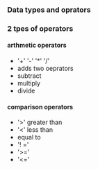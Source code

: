 ### Data types and oprators

### 2 tpes of operators

#### arthmetic operators

- '+' '-' '*' '/'
- adds two oeprators
- subtract
- multiply
- divide

#### comparison operators 

- '>' greater than
- '<' less than
- equal to
- '! ='
- '>='
- '<='

